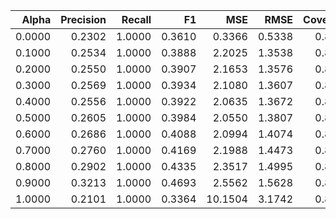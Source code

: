 |   Alpha |   Precision |   Recall |     F1 |     MSE |   RMSE |   Coverage |   Diversity |
|--------:|------------:|---------:|-------:|--------:|-------:|-----------:|------------:|
|  0.0000 |      0.2302 |   1.0000 | 0.3610 |  0.3366 | 0.5338 |     0.8500 |      0.9531 |
|  0.1000 |      0.2534 |   1.0000 | 0.3888 |  2.2025 | 1.3538 |     0.8500 |      0.9531 |
|  0.2000 |      0.2550 |   1.0000 | 0.3907 |  2.1653 | 1.3576 |     0.8500 |      0.9531 |
|  0.3000 |      0.2569 |   1.0000 | 0.3934 |  2.1080 | 1.3607 |     0.8500 |      0.9531 |
|  0.4000 |      0.2556 |   1.0000 | 0.3922 |  2.0635 | 1.3672 |     0.8500 |      0.9531 |
|  0.5000 |      0.2605 |   1.0000 | 0.3984 |  2.0550 | 1.3807 |     0.8500 |      0.9531 |
|  0.6000 |      0.2686 |   1.0000 | 0.4088 |  2.0994 | 1.4074 |     0.8500 |      0.9531 |
|  0.7000 |      0.2760 |   1.0000 | 0.4169 |  2.1988 | 1.4473 |     0.8500 |      0.9531 |
|  0.8000 |      0.2902 |   1.0000 | 0.4335 |  2.3517 | 1.4995 |     0.8500 |      0.9531 |
|  0.9000 |      0.3213 |   1.0000 | 0.4693 |  2.5562 | 1.5628 |     0.8500 |      0.9531 |
|  1.0000 |      0.2101 |   1.0000 | 0.3364 | 10.1504 | 3.1742 |     0.8500 |      0.9531 |